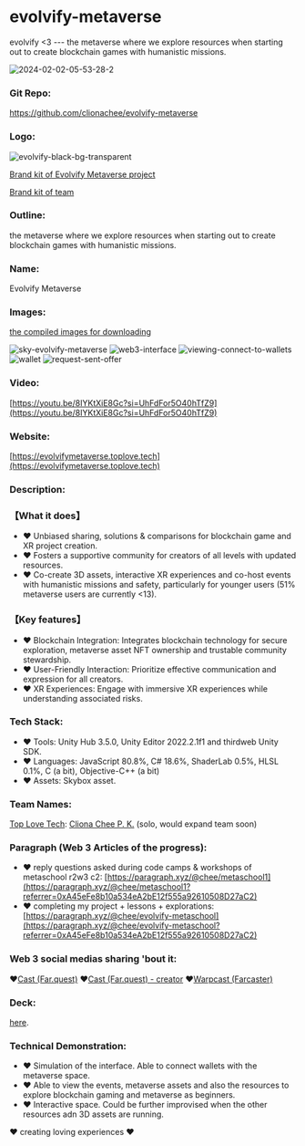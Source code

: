 # evolvify-metaverse
 evolvify &lt;3 --- the metaverse where we explore resources when starting out to create blockchain games with humanistic missions.


![2024-02-02-05-53-28-2](https://github.com/clionachee/evolvify-metaverse/assets/94758696/2b1cf7e7-7074-4348-b7d0-f329b3538962)


### Git Repo: 
https://github.com/clionachee/evolvify-metaverse

### Logo: 
![evolvify-black-bg-transparent](https://github.com/clionachee/evolvify-metaverse/assets/94758696/978ca6b7-cef7-4075-86bc-661a9885103a)

[Brand kit of Evolvify Metaverse project ](https://brandfetch.com/share/nffkb2bgiqss75uuqj8ex5a8xx36muaw?library=default&collection=Evolvify%20Metaverse%20by%20Top%20Love%20Tech)

[Brand kit of team](https://brandfetch.com/toplove.tech)

### Outline: 
the metaverse where we explore resources when starting out to create blockchain games with humanistic missions.

### Name: 
Evolvify Metaverse

### Images: 
[the compiled images for downloading](https://brandfetch.com/share/nffkb2bgiqss75uuqj8ex5a8xx36muaw?library=default&collection=Evolvify%20Metaverse%20Pictures)

![sky-evolvify-metaverse](https://github.com/clionachee/evolvify-metaverse/assets/94758696/8bf5a8d7-77ee-4bb6-bc14-55294150d580)
![web3-interface](https://github.com/clionachee/evolvify-metaverse/assets/94758696/0e49db0d-02e3-4cea-8170-e69f065f1839)
![viewing-connect-to-wallets](https://github.com/clionachee/evolvify-metaverse/assets/94758696/330a178f-a2a6-45df-8b95-8cfa09b1120f)
![wallet](https://github.com/clionachee/evolvify-metaverse/assets/94758696/850a4353-1d6c-4a2f-9fad-fd31c0c60708)
![request-sent-offer](https://github.com/clionachee/evolvify-metaverse/assets/94758696/5303d866-b7ac-40ab-a698-1bc499dc4b33)


### Video: 
[https://youtu.be/8IYKtXiE8Gc?si=UhFdFor5O40hTfZ9](https://youtu.be/8IYKtXiE8Gc?si=UhFdFor5O40hTfZ9)

### Website: 
[https://evolvifymetaverse.toplove.tech](https://evolvifymetaverse.toplove.tech)

### Description: 

### 【What it does】
- :heart:️ Unbiased sharing, solutions & comparisons for blockchain game and XR project creation.
- :heart: Fosters a supportive community for creators of all levels with updated resources.
- :heart: Co-create 3D assets, interactive XR experiences and co-host events with humanistic missions and safety, particularly for younger users (51% metaverse users are currently <13).

### 【Key features】
- :heart: Blockchain Integration:  Integrates blockchain technology for secure exploration, metaverse asset NFT ownership and trustable community stewardship.
- :heart: User-Friendly Interaction: Prioritize effective communication and expression for all creators.
- :heart: XR Experiences: Engage with immersive XR experiences while understanding associated risks.

### Tech Stack: 
- :heart:️ Tools: Unity Hub 3.5.0, Unity Editor 2022.2.1f1 and thirdweb Unity SDK.
- :heart:️ Languages: JavaScript 80.8%, C# 18.6%, ShaderLab 0.5%, HLSL 0.1%, C (a bit), Objective-C++ (a bit)
- :heart:️ Assets: Skybox asset.

### Team Names: 
[Top Love Tech](https://toplove.tech/): 
[Cliona Chee P. K.](https://clionachee.com/) (solo, would expand team soon)

### Paragraph (Web 3 Articles of the progress): 
- :heart:️ reply questions asked during code camps & workshops of metaschool r2w3 c2: [https://paragraph.xyz/@chee/metaschool1](https://paragraph.xyz/@chee/metaschool1?referrer=0xA45eFe8b10a534eA2bE12f555a92610508D27aC2)
- :heart:️ completing my project + lessons + explorations: [https://paragraph.xyz/@chee/evolvify-metaschool](https://paragraph.xyz/@chee/evolvify-metaschool?referrer=0xA45eFe8b10a534eA2bE12f555a92610508D27aC2)

### Web 3 social medias sharing 'bout it:
❤️️[Cast (Far.quest)](https://far.quest/clionachee.cast/0x0dfc70d73a75faf5948f610f47ade55f9d647f7b)
❤️[️Cast (Far.quest) - creator](https://far.quest/clionachee.cast/0x9a3b715150d6d698cf86cb8aadb111a3e66f3d2e)
❤️️[Warpcast (Farcaster)](https://warpcast.com/chee/0x831c6ba9)

### Deck: 
 [here](https://gamma.app/public/evolvify-deck-1-j46xujboejby778).


### Technical Demonstration:
- :heart:️ Simulation of the interface. Able to connect wallets with the metaverse space.
- :heart:️ Able to view the events, metaverse assets and also the resources to explore blockchain gaming and metaverse as beginners.
- :heart:️ Interactive space. Could be further improvised when the other resources adn 3D assets are running.

 :heart:️ creating loving experiences  :heart:️ 


